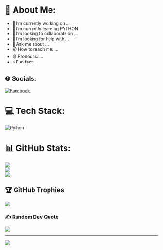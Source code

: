 # 💫 About Me:
- 🔭 I’m currently working on ...
- 🌱 I’m currently learning PYTHON
- 👯 I’m looking to collaborate on ...
- 🤔 I’m looking for help with ...
- 💬 Ask me about ...
- 📫 How to reach me: ...
- 😄 Pronouns: ...
- ⚡ Fun fact: ...


## 🌐 Socials:
[![Facebook](https://img.shields.io/badge/Facebook-%231877F2.svg?logo=Facebook&logoColor=white)](https://facebook.com/S.Saykot) 

# 💻 Tech Stack:
![Python](https://img.shields.io/badge/python-3670A0?style=for-the-badge&logo=python&logoColor=ffdd54)
# 📊 GitHub Stats:
![](https://github-readme-stats.vercel.app/api?username=saykot04&theme=blueberry&hide_border=true&include_all_commits=true&count_private=true)<br/>
![](https://github-readme-streak-stats.herokuapp.com/?user=saykot04&theme=blueberry&hide_border=true)<br/>
![](https://github-readme-stats.vercel.app/api/top-langs/?username=saykot04&theme=blueberry&hide_border=true&include_all_commits=true&count_private=true&layout=compact)

## 🏆 GitHub Trophies
![](https://github-profile-trophy.vercel.app/?username=saykot04&theme=radical&no-frame=false&no-bg=true&margin-w=4)

### ✍️ Random Dev Quote
![](https://quotes-github-readme.vercel.app/api?type=horizontal&theme=radical)

---
[![](https://visitcount.itsvg.in/api?id=saykot04&icon=0&color=0)](https://visitcount.itsvg.in)

<!-- Proudly created with GPRM ( https://gprm.itsvg.in ) -->
